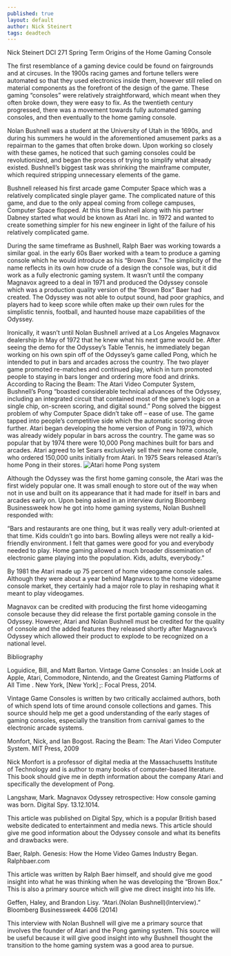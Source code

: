 ```yaml
---
published: true
layout: default
author: Nick Steinert
tags: deadtech
---
```

Nick Steinert
DCI 271 Spring Term
Origins of the Home Gaming Console
    
    
The first resemblance of a gaming device could be found on fairgrounds and at circuses. In the 1900s racing games and fortune tellers were automated so that they used electronics inside them, however still relied on material components as the forefront of the design of the game. These gaming “consoles” were relatively straightforward, which meant when they often broke down, they were easy to fix. As the twentieth century progressed, there was a movement towards fully automated gaming consoles, and then eventually to the home gaming console. 

Nolan Bushnell was a student at the University of Utah in the 1690s, and during his summers he would in the aforementioned amusement parks as a repairman to the games that often broke down. Upon working so closely with these games, he noticed that such gaming consoles could be revolutionized, and began the process of trying to simplify what already existed.  Bushnell’s biggest task was shrinking the mainframe computer, which required stripping unnecessary elements of the game.
    
Bushnell released his first arcade game Computer Space which was a relatively complicated single player game. The complicated nature of this game, and due to the only appeal coming from college campuses, Computer Space flopped. At this time Bushnell along with his partner Dabney started what would be known as Atari Inc. in 1972 and wanted to create something simpler for his new engineer in light of the failure of his relatively complicated game.

During the same timeframe as Bushnell, Ralph Baer was working towards a similar goal. in the early 60s Baer worked with a team to produce a gaming console which he would introduce as his “Brown Box.” The simplicity of the name reflects in its own how crude of a design the console was, but it did work as a fully electronic gaming system. It wasn’t until the company Magnavox agreed to a deal in 1971 and produced the Odyssey console which was a production quality version of the “Brown Box” Baer had created.  The Odyssey was not able to output sound, had poor graphics, and players had to keep score while often make up their own rules for the simplistic tennis, football, and haunted house maze capabilities of the Odyssey.  

Ironically, it wasn’t until Nolan Bushnell arrived at a Los Angeles Magnavox dealership in May of 1972 that he knew what his next game would be. After seeing the demo for the Odyssey’s Table Tennis, he immediately began working on his own spin off of the Odyssey’s game called Pong, which he intended to put in bars and arcades across the country.  The two player game promoted re-matches and continued play, which in turn promoted people to staying in bars longer and ordering more food and drinks. According to Racing the Beam: The Atari Video Computer System, Bushnell’s Pong “boasted considerable technical advances of the Odyssey, including an integrated circuit that contained most of the game’s logic on a single chip, on-screen scoring, and digital sound.”  Pong solved the biggest problem of why Computer Space didn’t take off – ease of use. The game tapped into people’s competitive side which the automatic scoring drove further. Atari began developing the home version of Pong in 1973, which was already widely popular in bars across the country. The game was so popular that by 1974 there were 10,000 Pong machines built for bars and arcades.  Atari agreed to let Sears exclusively sell their new home console, who ordered 150,000 units initially from Atari. In 1975 Sears released Atari’s home Pong in their stores. 
                                                                                                   ![Atari home Pong system](https://www.computinghistory.org.uk/userdata/images/large/45/85/product-74585.jpg)
                                                                                   

Although the Odyssey was the first home gaming console, the Atari was the first widely popular one. It was small enough to store out of the way when not in use and built on its appearance that it had made for itself in bars and arcades early on. Upon being asked in an interview during Bloomberg Businessweek how he got into home gaming systems, Nolan Bushnell responded with:

“Bars and restaurants are one thing, but it was really very adult-oriented at that time. Kids couldn’t go into bars. Bowling alleys were not really a kid-friendly environment. I felt that games were good for you and everybody needed to play. Home gaming allowed a much broader dissemination of electronic game playing into the population. Kids, adults, everybody.”

By 1981 the Atari made up 75 percent of home videogame console sales.  Although they were about a year behind Magnavox to the home videogame console market, they certainly had a major role to play in reshaping what it meant to play videogames. 

Magnavox can be credited with producing the first home videogaming console because they did release the first portable gaming console in the Odyssey. However, Atari and Nolan Bushnell must be credited for the quality of console and the added features they released shortly after Magnavox’s Odyssey which allowed their product to explode to be recognized on a national level.



Bibliography

Loguidice, Bill, and Matt Barton. Vintage Game Consoles : an Inside Look at Apple, Atari, Commodore, Nintendo, and the Greatest Gaming Platforms of All Time . New York, [New York] ;: Focal Press, 2014.
	
Vintage Game Consoles is written by two critically acclaimed authors, both of which spend lots of time around console collections and games. This source should help me get a good understanding of the early stages of gaming consoles, especially the transition from carnival games to the electronic arcade systems.

Monfort, Nick, and Ian Bogost. Racing the Beam: The Atari Video Computer System. MIT Press, 2009
	
Nick Monfort is a professor of digital media at the Massachusetts Institute of Technology and is author to many books of computer-based literature. This book should give me in depth information about the company Atari and specifically the development of Pong.

Langshaw, Mark. Magnavox Odyssey retrospective: How console gaming was born. Digital Spy. 13.12.1014.

This article was published on Digital Spy, which is a popular British based website dedicated to entertainment and media news. This article should give me good information about the Odyssey console and what its benefits and drawbacks were.
    
Baer, Ralph. Genesis: How the Home Video Games Industry Began. Ralphbaer.com

This article was written by Ralph Baer himself, and should give me good insight into what he was thinking when he was developing the “Brown Box.” This is also a primary source which will give me direct insight into his life. 

Geffen, Haley, and Brandon Lisy. “Atari.(Nolan Bushnell)(Interview).” Bloomberg Businessweek 4406 (2014)

This interview with Nolan Bushnell will give me a primary source that involves the founder of Atari and the Pong gaming system. This source will be useful because it will give good insight into why Bushnell thought the transition to the home gaming system was a good area to pursue.
